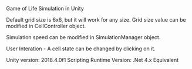 Game of Life Simulation in Unity

Default grid size is 6x6, but it will work for any size.
Grid size value can be modified in CellController object.

Simulation speed can be modified in SimulationManager object.

User Interation - A cell state can be changed by clicking on it.

Unity version: 2018.4.0f1
Scripting Runtime Version: .Net 4.x Equivalent